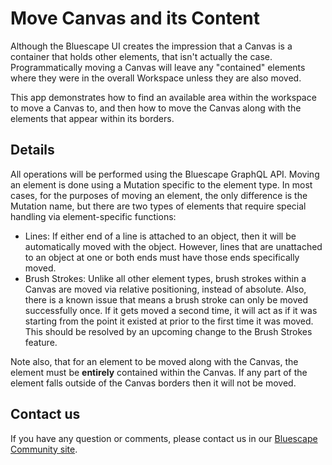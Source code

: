 # Move Canvas and its Content
Although the Bluescape UI creates the impression that a Canvas is a container that holds other elements, that isn't actually the case. Programmatically moving a Canvas will leave any "contained" elements where they were in the overall Workspace unless they are also moved.

This app demonstrates how to find an available area within the workspace to move a Canvas to, and then how to move the Canvas along with the elements that appear within its borders.

## Details
All operations will be performed using the Bluescape GraphQL API. Moving an element is done using a Mutation specific to the element type. In most cases, for the purposes of moving an element, the only difference is the Mutation name, but there are two types of elements that require special handling via element-specific functions:

- Lines: If either end of a line is attached to an object, then it will be automatically moved with the object. However, lines that are unattached to an object at one or both ends must have those ends specifically moved.
- Brush Strokes: Unlike all other element types, brush strokes within a Canvas are moved via relative positioning, instead of absolute. Also, there is a known issue that means a brush stroke can only be moved successfully once. If it gets moved a second time, it will act as if it was starting from the point it existed at prior to the first time it was moved. This should be resolved by an upcoming change to the Brush Strokes feature.

Note also, that for an element to be moved along with the Canvas, the element must be **entirely** contained within the Canvas. If any part of the element falls outside of the Canvas borders then it will not be moved.

## Contact us

If you have any question or comments, please contact us in our [Bluescape Community site](https://community.bluescape.com/c/developer/14).